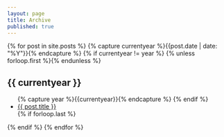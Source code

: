 ```yaml
---
layout: page
title: Archive
published: true
---
```


{% for post in site.posts %}
{% capture currentyear %}{{post.date | date: "%Y"}}{% endcapture %}
{% if currentyear != year %}
{% unless forloop.first %}</ul>{% endunless %}
<h2>{{ currentyear }}</h2>
<ul>
{% capture year %}{{currentyear}}{% endcapture %} 
{% endif %}
<li><a href="{{ post.url }}">{{ post.title }}</a></li>
{% if forloop.last %}</ul>{% endif %}
{% endfor %}